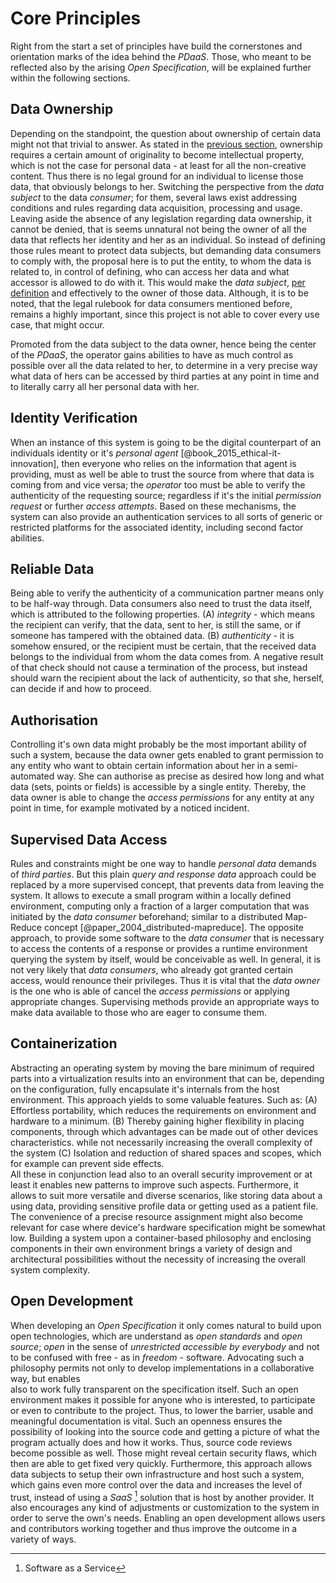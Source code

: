 Core Principles
==========================================



Right from the start a set of principles have build the cornerstones and orientation marks of
the idea behind the *PDaaS*. Those, who meant to be reflected also by the arising *Open 
Specification*, will be explained further within the following sections.



## Data Ownership

Depending on the standpoint, the question about ownership of certain data might not that trivial to 
answer. As stated in the [previous section](#digital-identity-personal-data-and-ownership), 
ownership requires a certain amount of originality to become intellectual property, which is not the
case for personal data - at least for all the non-creative content. Thus there is no legal ground 
for an individual to license those data, that obviously belongs to her. Switching the perspective 
from the *data subject* to the data *consumer*; for them, several laws exist addressing conditions 
and rules regarding data acquisition, processing and usage.
Leaving aside the absence of any legislation regarding data ownership, it cannot be denied, that
is seems unnatural not being the owner of all the data that reflects her identity and her as an 
individual. So instead of defining those rules meant to protect data subjects, but demanding data 
consumers to comply with, the proposal here is to put the entity, to whom the data is related to, in 
control of defining, who can access her data and what accessor is allowed to do with it. This would 
make the *data subject*, [per definition](#def-ownership) and effectively to the owner of those 
data. Although, it is to be noted, that the legal rulebook for data consumers mentioned before, 
remains a highly important, since this project is not able to cover every use case, that might 
occur.

Promoted from the data subject to the data owner, hence being the center of the *PDaaS*, the operator 
gains abilities to have as much control as possible over all the data related to her, to determine 
in a very precise way what data of hers can be accessed by third parties at any point in time and to 
literally carry all her personal data with her. 



## Identity Verification

When an instance of this system is going to be the digital counterpart of an individuals identity or 
it's *personal agent* [@book_2015_ethical-it-innovation], then everyone who relies on the 
information that agent is providing, must as well be able to trust the source from where that data 
is coming from and vice versa; the *operator* too must be able to verify the authenticity
of the requesting source; regardless if it's the initial *permission request* or further 
*access attempts*.
Based on these mechanisms, the system can also provide an authentication services to all sorts of 
generic or restricted platforms for the associated identity, including second factor abilities.



## Reliable Data

Being able to verify the authenticity of a communication partner means only to be half-way through.
Data consumers also need to trust the data itself, which is attributed to the following properties. 
(A) *integrity* - which means the recipient can verify, that the data, sent to her, is still the 
same, or if someone has tampered with the obtained data. (B) *authenticity* - it is somehow ensured, 
or the recipient must be certain, that the received data belongs to the individual from whom the 
data comes from.
A negative result of that check should not cause a termination of the process, but instead should 
warn the recipient about the lack of authenticity, so that she, herself, can decide if and how to 
proceed. 
 


## Authorisation

Controlling it's own data might probably be the most important ability of such a system, because the 
data owner gets enabled to grant permission to any entity who want to obtain certain information 
about her in a semi-automated way. She can authorise as precise as desired how long and what data 
(sets, points or fields) is accessible by a single entity. Thereby, the data owner is able to change 
the *access permissions* for any entity at any point in time, for example motivated by a noticed 
incident. 



## Supervised Data Access

Rules and constraints might be one way to handle *personal data* demands of *third parties*.
But this plain *query and response data* approach could be replaced by a more supervised concept, 
that prevents data from leaving the system. It allows to execute a small program within a locally 
defined environment, computing  only a fraction of a larger computation that was initiated by 
the *data consumer* beforehand; similar to a distributed Map-Reduce concept 
[@paper_2004_distributed-mapreduce]. The opposite approach, to provide some software to the *data 
consumer* that is necessary to access the contents of a response or provides a runtime environment
querying the system by itself, would be conceivable as well.
In general, it is not very likely that *data consumers*, who already got granted certain access, 
would renounce their privileges. Thus it is vital that the *data owner* is the one who is able of 
cancel the *access permissions* or applying appropriate changes. Supervising methods provide an 
appropriate ways to make data available to those who are eager to consume them. 



## Containerization

Abstracting an operating system by moving the bare minimum of required parts into a virtualization
results into an environment that can be, depending on the configuration, fully encapsulate it's 
internals from the host environment. This approach yields to some valuable features. Such as:
(A) Effortless portability, which reduces the requirements on environment and hardware to a minimum.
(B) Thereby gaining higher flexibility in placing components, through which advantages can be made
    out of other devices characteristics.
    while not necessarily increasing the overall complexity of the system
(C) Isolation and reduction of shared spaces and scopes, which for example can prevent side effects.  
All these in conjunction lead also to an overall security improvement or at least it enables new 
patterns to improve such aspects. Furthermore, it allows to suit more versatile and diverse 
scenarios, like storing data about a using data, providing sensitive profile data or getting used as 
a patient file. The convenience of a precise resource assignment might also become relevant for case 
where device's hardware specification might be somewhat low.
Building a system upon a container-based philosophy and enclosing components in their own 
environment brings a variety of design and architectural possibilities without the necessity of 
increasing the overall system complexity.



## Open Development

When developing an *Open Specification* it only comes natural to build upon open technologies, 
which are understand as *open standards* and *open source*; *open* in the sense of *unrestricted 
accessible by everybody* and not to be confused with free - as in *freedom* - software. Advocating 
such a philosophy permits not only to develop implementations in a collaborative way, but enables  
also to work fully transparent on the specification itself. Such an open environment makes it 
possible for anyone who is interested, to participate or even to contribute to the 
project. Thus, to lower the barrier, usable and meaningful documentation is vital. Such an openness 
ensures the possibility of looking into the source code and getting a picture of what the program 
actually does and how it works. Thus, source code reviews become possible as well. Those might 
reveal certain security flaws, which then are able to get fixed very quickly.
Furthermore, this approach allows data subjects to setup their own infrastructure and host such a 
system, which gains even more control over the data and increases the level of trust, instead of 
using a *SaaS* [^app_saas] solution that is host by another provider. It also encourages any kind of 
adjustments or customization to the system in order to serve the own's needs.
Enabling an open development allows users and contributors working together and thus improve the 
outcome in a variety of ways.  



[^app_saas]: Software as a Service
